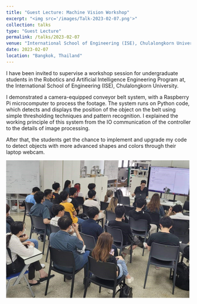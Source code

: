 ```yaml
---
title: "Guest Lecture: Machine Vision Workshop"
excerpt: "<img src='/images/Talk-2023-02-07.png'>"
collection: talks
type: "Guest Lecture"
permalink: /talks/2023-02-07
venue: "International School of Engineering (ISE), Chulalongkorn University"
date: 2023-02-07
location: "Bangkok, Thailand"
---
```


I have been invited to supervise a workshop session for undergraduate students in the Robotics and Artificial Intelligence Engineering Program at, the International School of Engineering (ISE), Chulalongkorn University.

I demonstrated a camera-equipped conveyor belt system, with a Raspberry Pi microcomputer to process the footage. The system runs on Python code, which detects and displays the position of the object on the belt using simple thresholding techniques and pattern recognition. I explained the working principle of this system from the IO communication of the controller to the details of image processing. 

After that, the students get the chance to implement and upgrade my code to detect objects with more advanced shapes and colors through their laptop webcam.

<img src='/images/Talk-2023-02-07.png'>